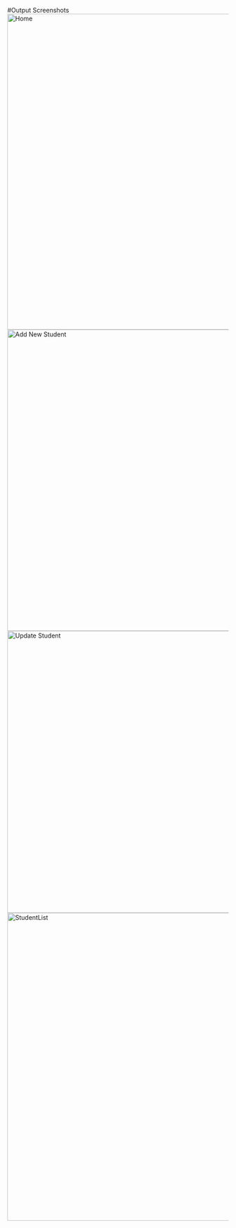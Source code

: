 #Output Screenshots
<img width="1365" height="718" alt="Home" src="https://github.com/user-attachments/assets/d944108a-652a-45ae-a6ce-2c29f70c61ad" />
<img width="1365" height="685" alt="Add New Student" src="https://github.com/user-attachments/assets/4c31d3bb-5f91-4b79-8f7b-c5f88dc9f480" />
<img width="1364" height="641" alt="Update Student" src="https://github.com/user-attachments/assets/8c6e9b86-e7a9-4701-a58a-f3302d63d229" />
<img width="1365" height="700" alt="StudentList" src="https://github.com/user-attachments/assets/44c9776c-639c-4fa7-aac0-022c470d34f0" />

